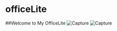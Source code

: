 # officeLite
##Welcome to My OfficeLite
![Capture](https://user-images.githubusercontent.com/102255741/160665802-82815487-e433-4c83-bce1-c4a2c21c0a1c.PNG)
![Capture](https://user-images.githubusercontent.com/102255741/160665877-284c9de9-a986-4c65-a2ac-6a4b1e4b4823.PNG)
